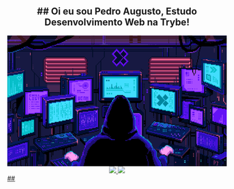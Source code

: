 <div align="center">  
  <h2>## Oi eu sou Pedro Augusto, Estudo Desenvolvimento Web na Trybe!</h2>
  <a href="https://raw.githubusercontent.com/vcctm/vcctm/main/x-teambg.gif" rel="nofollow"><img align="center" src="https://raw.githubusercontent.com/vcctm/vcctm/main/x-teambg.gif" height="300px" style="max-width: 100%;"></a> </div>
<div align="center">
  <a href="https://github.com/PedroAugMedeiros">
  <img height="180em" src="https://github-readme-stats.vercel.app/api?username=PedroAugMedeiros&show_icons=true&theme=dracula&include_all_commits=true&count_private=true"/>
  <img height="180em" src="https://github-readme-stats.vercel.app/api/top-langs/?username=PedroAugMedeirosi&layout=compact&langs_count=7&theme=dracula"/>
</div> 
  ##
